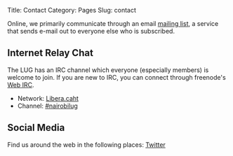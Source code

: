 Title: Contact
Category: Pages
Slug: contact

Online, we primarily communicate through an email [mailing list]({filename}/pages/mailing-list.md), a service that sends e-mail out to everyone else who is subscribed.

## Internet Relay Chat

The LUG has an IRC channel which everyone (especially members) is welcome to join. If you are new to IRC, you can connect through freenode's [Web IRC](https://web.libera.chat/?channels=nairobilug).

- Network: [Libera.caht](https://libera.chat)
- Channel: [#nairobilug](irc://libera.chat/#nairobilug)

## Social Media

Find us around the web in the following places: [Twitter](https://twitter.com/nairobilug)
